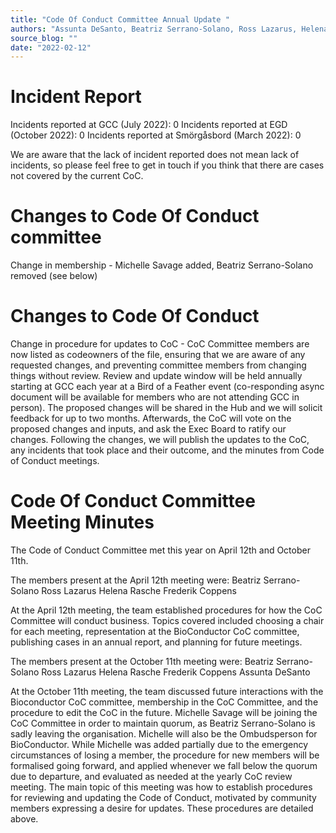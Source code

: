```yaml
---
title: "Code Of Conduct Committee Annual Update "
authors: "Assunta DeSanto, Beatriz Serrano-Solano, Ross Lazarus, Helena Rasche, Frederik Coppens, Michelle Savage"
source_blog: ""
date: "2022-02-12"
---
```


# Incident Report
Incidents reported at GCC (July 2022): 0
Incidents reported at EGD (October 2022): 0
Incidents reported at Smörgåsbord (March 2022): 0

We are aware that the lack of incident reported does not mean lack of incidents, so please feel free to get in touch if you think that there are cases not covered by the current CoC.


# Changes to Code Of Conduct committee
Change in membership - Michelle Savage added, Beatriz Serrano-Solano removed (see below)

# Changes to Code Of Conduct
Change in procedure for updates to CoC - CoC Committee members are now listed as codeowners of the file, ensuring that we are aware of any requested changes, and preventing committee members from changing things without review. Review and update window will be held annually starting at GCC each year at a Bird of a Feather event (co-responding async document will be available for members who are not attending GCC in person).  The proposed changes will be shared in the Hub and we will solicit feedback for up to two months. Afterwards, the CoC will vote on the proposed changes and inputs, and ask the Exec Board to ratify our changes. Following the changes, we will publish the updates to the CoC, any incidents that took place and their outcome, and the minutes from Code of Conduct meetings.  


# Code Of Conduct Committee Meeting Minutes
The Code of Conduct Committee met this year on April 12th and October 11th. 

The members present at the April 12th meeting were: 
	Beatriz Serrano-Solano
	Ross Lazarus
	Helena Rasche
	Frederik Coppens

At the April 12th meeting, the team established procedures for how the CoC Committee will conduct business. Topics covered included choosing a chair for each meeting, representation at the BioConductor CoC committee, publishing cases in an annual report, and planning for future meetings.


The members present at the October 11th meeting were:
	Beatriz Serrano-Solano
	Ross Lazarus
	Helena Rasche
	Frederik Coppens
	Assunta DeSanto

At the October 11th meeting, the team discussed future interactions with the Bioconductor CoC committee, membership in the CoC Committee, and the procedure to edit the CoC in the future. Michelle Savage will be joining the CoC Committee in order to maintain quorum, as Beatriz Serrano-Solano is sadly leaving the organisation. Michelle will also be the Ombudsperson for BioConductor.  While Michelle was added partially due to the emergency circumstances of losing a member, the procedure for new members will be formalised going forward, and applied whenever we fall below the quorum due to departure, and evaluated as needed at the yearly CoC review meeting. The main topic of this meeting was how to establish procedures for reviewing and updating the Code of Conduct, motivated by community members expressing a desire for updates. These procedures are detailed above. 

